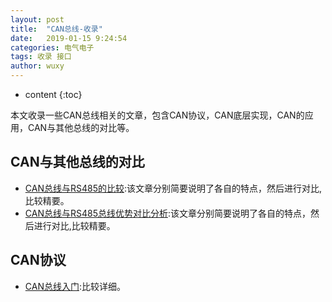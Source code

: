 ```yaml
---
layout: post
title:  "CAN总线-收录"
date:   2019-01-15 9:24:54
categories: 电气电子
tags: 收录 接口
author: wuxy
---
```


* content
{:toc}

本文收录一些CAN总线相关的文章，包含CAN协议，CAN底层实现，CAN的应用，CAN与其他总线的对比等。

## CAN与其他总线的对比
- [CAN总线与RS485的比较](https://blog.csdn.net/reille/article/details/6135546):该文章分别简要说明了各自的特点，然后进行对比,比较精要。
- [CAN总线与RS485总线优势对比分析](https://wenku.baidu.com/view/bd5442482e60ddccda38376baf1ffc4ffe47e221.html):该文章分别简要说明了各自的特点，然后进行对比,比较精要。

## CAN协议
- [CAN总线入门](https://wenku.baidu.com/view/c2b783d56e1aff00bed5b9f3f90f76c661374ce5.html?rec_flag=default):比较详细。
